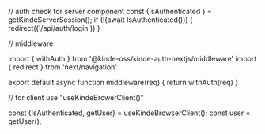 
// auth check for server component
const {IsAuthenticated } = getKindeServerSession();
if (!(await IsAuthenticated())) {
    redirect(('/api/auth/login'))
}


// middleware

import { withAuth } from '@kinde-oss/kinde-auth-nextjs/middleware'
import { redirect } from 'next/navigation'

export default async function middleware(req) {
    return withAuth(req)
}

// for client use "useKindeBrowerClient()"

 const {IsAuthenticated, getUser} = useKindeBrowserClient();
  const user = getUser();

